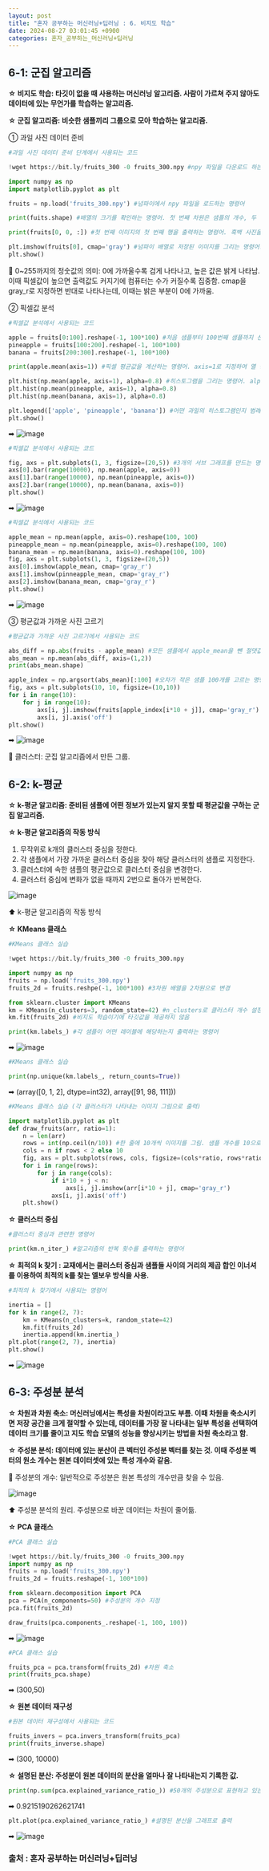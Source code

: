 ```yaml
---
layout: post
title: "혼자 공부하는 머신러닝+딥러닝 : 6. 비지도 학습"
date: 2024-08-27 03:01:45 +0900
categories: 혼자_공부하는_머신러닝+딥러닝
---
```

## <span style= 'background-color: #f1f8ff'>6-1: 군집 알고리즘
**☆ 비지도 학습: 타깃이 없을 때 사용하는 머신러닝 알고리즘. 사람이 가르쳐 주지 않아도 데이터에 있는 무언가를 학습하는 알고리즘.**

**☆ 군집 알고리즘: 비슷한 샘플끼리 그룹으로 모아 학습하는 알고리즘.**

➀ 과일 사진 데이터 준비
```python
#과일 사진 데이터 준비 단계에서 사용되는 코드

!wget https://bit.ly/fruits_300 -0 fruits_300.npy #npy 파일을 다운로드 하는 명령어

import numpy as np
import matplotlib.pyplot as plt

fruits = np.load('fruits_300.npy') #넘파이에서 npy 파일을 로드하는 명령어

print(fuits.shape) #배열의 크기를 확인하는 명령어. 첫 번째 차원은 샘플의 개수, 두 번째 차원은 이미지 높이, 세 번째 차원은 이미지 너비를 나타냄

print(fruits[0, 0, :]) #첫 번째 이미지의 첫 번째 행을 출력하는 명령어. 흑백 사진을 담고 있기에 0~255까지의 정숫값을 가짐

plt.imshow(fruits[0], cmap='gray') #넘파이 배열로 저장된 이미지를 그리는 명령어. 흑백 이미지라 cmap을 gray로 지정
plt.show()
```
📌 0~255까지의 정숫값의 의미: 0에 가까울수록 검게 나타나고, 높은 값은 밝게 나타남. 이때 픽셀값이 높으면 출력값도 커지기에 컴퓨터는 수가 커질수록 집중함. cmap을 gray_r로 지정하면 반대로 나타나는데, 이때는 밝은 부분이 0에 가까움.

➁ 픽셀값 분석
```python
#픽셀값 분석에서 사용되는 코드

apple = fruits[0:100].reshape(-1, 100*100) #처음 샘플부터 100번째 샘플까지 선택 후, 두 번째 차원과 세 번째 차원을 합치는 명령어
pineapple = fruits[100:200].reshape(-1, 100*100)
banana = fruits[200:300].reshape(-1, 100*100)

print(apple.mean(axis=1)) #픽셀 평균값을 계산하는 명령어. axis=1로 지정하여 열 방향으로 계산하게끔 설정

plt.hist(np.mean(apple, axis=1), alpha=0.8) #히스토그램을 그리는 명령어. alpha를 1보다 작게 설정하여 투명도를 설정함
plt.hist(np.mean(pineapple, axis=1), alpha=0.8)
plt.hist(np.mean(banana, axis=1), alpha=0.8)

plt.legend(['apple', 'pineapple', 'banana']) #어떤 과일의 히스토그램인지 범례를 만드는 명령어
plt.show()
```
➡︎
![image](https://github.com/user-attachments/assets/b6113a3c-51b2-4fa4-8412-fd665a8662e4)

```python
#픽셀값 분석에서 샤용되는 코드

fig, axs = plt.subplots(1, 3, figsize=(20,5)) #3개의 서브 그래프를 만드는 명령어
axs[0].bar(range(10000), np.mean(apple, axis=0))
axs[1].bar(range(10000), np.mean(pineapple, axis=0))
axs[2].bar(range(10000), np.mean(banana, axis=0))
plt.show()
```
➡︎
![image](https://github.com/user-attachments/assets/7577a202-a53d-4b2b-a077-47a6deb77ea4)

```python
#픽셀값 분석에서 샤용되는 코드

apple_mean = np.mean(apple, axis=0).reshape(100, 100)
pineapple_mean = np.mean(pineapple, axis=0).reshape(100, 100)
banana_mean = np.mean(banana, axis=0).reshape(100, 100)
fig, axs = plt.subplots(1, 3, figsize=(20,5))
axs[0].imshow(apple_mean, cmap='gray_r')
axs[1].imshow(pinneapple_mean, cmap='gray_r')
axs[2].imshow(banana_mean, cmap='gray_r')
plt.show()
```
➡︎
![image](https://github.com/user-attachments/assets/be6da55a-51df-4e69-8107-8f9919b6390b)

➂ 평균값과 가까운 사진 고르기

```python
#평균값과 가까운 사진 고르기에서 사용되는 코드

abs_diff = np.abs(fruits - apple_mean) #모든 샘플에서 apple_mean을 뺀 절댓값을 계산
abs_mean = np.mean(abs_diff, axis=(1,2))
print(abs_mean.shape)

apple_index = np.argsort(abs_mean)[:100] #오차가 작은 샘플 100개를 고르는 명령어
fig, axs = plt.subplots(10, 10, figsize=(10,10))
for i in range(10):
    for j in range(10):
        axs[i, j].imshow(fruits[apple_index[i*10 + j]], cmap='gray_r')
        axs[i, j].axis('off')
plt.show()
```
➡︎
![image](https://github.com/user-attachments/assets/0a86cc1e-e471-4509-b288-569114598edc)

📌 클러스터: 군집 알고리즘에서 만든 그룹.

## <span style= 'background-color: #f1f8ff'>6-2: k-평균
**☆ k-평균 알고리즘: 준비된 샘플에 어떤 정보가 있는지 알지 못할 때 평균값을 구하는 군집 알고리즘.**

**☆ k-평균 알고리즘의 작동 방식**
1. 무작위로 k개의 클러스터 중심을 정한다.
2. 각 샘플에서 가장 가까운 클러스터 중심을 찾아 해당 클러스터의 샘플로 지정한다.
3. 클러스터에 속한 샘플의 평균값으로 클러스터 중심을 변경한다.
4. 클러스터 중심에 변화가 없을 때까지 2번으로 돌아가 반복한다.

![image](https://github.com/user-attachments/assets/d341e3fe-246a-4c99-9268-7382bbd3d0a0)

⬆︎ k-평균 알고리즘의 작동 방식

**☆ KMeans 클래스**
```python
#KMeans 클래스 실습

!wget https://bit.ly/fruits_300 -0 fruits_300.npy

import numpy as np
fruits = np.load('fruits_300.npy')
fruits_2d = fruits.reshpe(-1, 100*100) #3차원 배열을 2차원으로 변경

from sklearn.cluster import KMeans
km = KMeans(n_clusters=3, random_state=42) #n_clusters로 클러스터 개수 설정
km.fit(fruits_2d) #비지도 학습이기에 타깃값을 제공하지 않음

print(km.labels_) #각 샘플이 어떤 레이블에 해당하는지 출력하는 명령어
```
➡︎
![image](https://github.com/user-attachments/assets/da723891-bad1-417a-aa03-958609c59bcf)

```python
#KMeans 클래스 실습

print(np.unique(km.labels_, return_counts=True))
```
➡︎ (array([0, 1, 2], dtype=int32), array([91, 98, 111]))

```python
#KMeans 클래스 실습 (각 클러스터가 나타내는 이미지 그림으로 출력)

import matplotlib.pyplot as plt
def draw_fruits(arr, ratio=1):
    n = len(arr)
    rows = int(np.ceil(n/10)) #한 줄에 10개씩 이미지를 그림. 샘플 개수를 10으로 나누어 전체 행 개수를 계산
    cols = n if rows < 2 else 10
    fig, axs = plt.subplots(rows, cols, figsize=(cols*ratio, rows*ratio), squeeze=False)
    for i in range(rows):
        for j in range(cols):
            if i*10 + j < n:
                axs[i, j].imshow(arr[i*10 + j], cmap='gray_r')
            axs[i, j].axis('off')
    plt.show()
```

**☆ 클러스터 중심**
```python
#클러스터 중심과 관련한 명령어

print(km.n_iter_) #알고리즘의 반복 횟수를 출력하는 명령어
```

**☆ 최적의 k 찾기 : 교재에서는 클러스터 중심과 샘플들 사이의 거리의 제곱 합인 이너셔를 이용하여 최적의 k를 찾는 엘보우 방식을 사용.**

```python
#최적의 k 찾기에서 사용되는 명령어

inertia = []
for k in range(2, 7):
    km = KMeans(n_clusters=k, random_state=42)
    km.fit(fruits_2d)
    inertia.append(km.inertia_)
plt.plot(range(2, 7), inertia)
plt.show()
```
➡︎
![image](https://github.com/user-attachments/assets/132beaff-2d9d-43d0-82f8-93ae13758f00)

## <span style= 'background-color: #f1f8ff'>6-3: 주성분 분석
**☆ 차원과 차원 축소: 머신러닝에서는 특성을 차원이라고도 부름. 이때 차원을 축소시키면 저장 공간을 크게 절약할 수 있는데, 데이터를 가장 잘 나타내는 일부 특성을 선택하여 데이터 크기를 줄이고 지도 학습 모델의 성능을 향상시키는 방법을 차원 축소라고 함.**

**☆ 주성분 분석: 데이터에 있는 분산이 큰 벡터인 주성분 벡터를 찾는 것. 이때 주성분 벡터의 원소 개수는 원본 데이터셋에 있는 특성 개수와 같음.**

📌 주성분의 개수: 일반적으로 주성분은 원본 특성의 개수만큼 찾을 수 있음.

![image](https://github.com/user-attachments/assets/77490050-9fe1-4599-9495-624f39873252)

⬆︎ 주성분 분석의 원리. 주성분으로 바꾼 데이터는 차원이 줄어듦.

**☆ PCA 클래스**
```python
#PCA 클래스 실습

!wget https://bit.ly/fruits_300 -0 fruits_300.npy
import numpy as np
fruits = np.load('fruits_300.npy')
fruits_2d = fruits.reshape(-1, 100*100)

from sklearn.decomposition import PCA
pca = PCA(n_components=50) #주성분의 개수 지정
pca.fit(fruits_2d)

draw_fruits(pca.components_.reshape(-1, 100, 100))
```
➡︎
![image](https://github.com/user-attachments/assets/fa02ddec-6798-421e-a9bd-b3cb00fcbf23)

```python
#PCA 클래스 실습

fruits_pca = pca.transform(fruits_2d) #차원 축소
print(fruits_pca.shape)
```
➡︎ (300,50)

**☆ 원본 데이터 재구성**
```python
#원본 데이터 재구성에서 사용되는 코드

fruits_invers = pca.invers_transform(fruits_pca)
print(fruits_inverse.shape)
```
➡︎ (300, 10000)

**☆ 설명된 분산: 주성분이 원본 데이터의 분산을 얼마나 잘 나타내는지 기록한 값.**

```python
print(np.sum(pca.explained_variance_ratio_)) #50개의 주성분으로 표현하고 있는 총 분산 비율을 출력
```
➡︎ 0.9215190262621741

```python
plt.plot(pca.explained_variance_ratio_) #설명된 분산을 그래프로 출력
```
➡︎
![image](https://github.com/user-attachments/assets/bc6b32bd-d65d-4230-ac5f-ef582872398d)


### 출처 : 혼자 공부하는 머신러닝+딥러닝